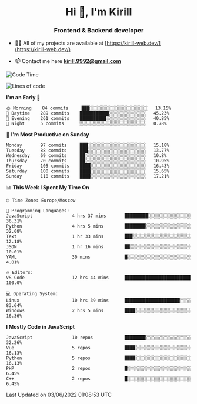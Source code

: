<h1 align="center">Hi 👋, I'm Kirill</h1>
<h3 align="center">Frontend & Backend developer</h3>

- 👨‍💻 All of my projects are available at [https://kirill-web.dev/](https://kirill-web.dev/)

- 📫 Contact me here **kirill.9992@gmail.com**











<!--START_SECTION:waka-->
![Code Time](http://img.shields.io/badge/Code%20Time-0%20secs-blue)

![Lines of code](https://img.shields.io/badge/From%20Hello%20World%20I%27ve%20Written-477%20Thousand%20lines%20of%20code-blue)

**I'm an Early 🐤** 

```text
🌞 Morning    84 commits     ███░░░░░░░░░░░░░░░░░░░░░░   13.15% 
🌆 Daytime    289 commits    ███████████░░░░░░░░░░░░░░   45.23% 
🌃 Evening    261 commits    ██████████░░░░░░░░░░░░░░░   40.85% 
🌙 Night      5 commits      ░░░░░░░░░░░░░░░░░░░░░░░░░   0.78%

```
📅 **I'm Most Productive on Sunday** 

```text
Monday       97 commits     ███░░░░░░░░░░░░░░░░░░░░░░   15.18% 
Tuesday      88 commits     ███░░░░░░░░░░░░░░░░░░░░░░   13.77% 
Wednesday    69 commits     ██░░░░░░░░░░░░░░░░░░░░░░░   10.8% 
Thursday     70 commits     ██░░░░░░░░░░░░░░░░░░░░░░░   10.95% 
Friday       105 commits    ████░░░░░░░░░░░░░░░░░░░░░   16.43% 
Saturday     100 commits    ████░░░░░░░░░░░░░░░░░░░░░   15.65% 
Sunday       110 commits    ████░░░░░░░░░░░░░░░░░░░░░   17.21%

```


📊 **This Week I Spent My Time On** 

```text
⌚︎ Time Zone: Europe/Moscow

💬 Programming Languages: 
JavaScript               4 hrs 37 mins       █████████░░░░░░░░░░░░░░░░   36.31% 
Python                   4 hrs 5 mins        ████████░░░░░░░░░░░░░░░░░   32.08% 
Text                     1 hr 33 mins        ███░░░░░░░░░░░░░░░░░░░░░░   12.18% 
JSON                     1 hr 16 mins        ██░░░░░░░░░░░░░░░░░░░░░░░   10.01% 
YAML                     30 mins             █░░░░░░░░░░░░░░░░░░░░░░░░   4.01%

🔥 Editors: 
VS Code                  12 hrs 44 mins      █████████████████████████   100.0%

💻 Operating System: 
Linux                    10 hrs 39 mins      █████████████████████░░░░   83.64% 
Windows                  2 hrs 5 mins        ████░░░░░░░░░░░░░░░░░░░░░   16.36%

```

**I Mostly Code in JavaScript** 

```text
JavaScript               10 repos            ████████░░░░░░░░░░░░░░░░░   32.26% 
Vue                      5 repos             ████░░░░░░░░░░░░░░░░░░░░░   16.13% 
Python                   5 repos             ████░░░░░░░░░░░░░░░░░░░░░   16.13% 
PHP                      2 repos             █░░░░░░░░░░░░░░░░░░░░░░░░   6.45% 
C++                      2 repos             █░░░░░░░░░░░░░░░░░░░░░░░░   6.45%

```



 Last Updated on 03/06/2022 01:08:53 UTC
<!--END_SECTION:waka-->

